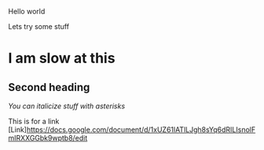Hello world

Lets try some stuff

# I am  slow at this
## Second heading
*You can italicize stuff with asterisks*

This is for a link
[Link]https://docs.google.com/document/d/1xUZ61lATlLJgh8sYq6dRILIsnolFmIRXXGGbk9wptb8/edit
